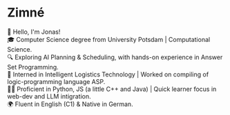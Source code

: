 # Zimné
👋 Hello, I'm Jonas!<br />
🎓 Computer Science degree from University Potsdam | Computational Science. <br />
🔍 Exploring AI Planning & Scheduling, with hands-on experience in Answer Set Programming. <br />
💼 Interned in Intelligent Logistics Technology | Worked on compiling of logic-programming language ASP. <br />
👨‍💻 Proficient in Python, JS (a little C++ and Java) | Quick learner focus in web-dev and LLM intigration. <br />
🌍 Fluent in English (C1) & Native in German. <br />
